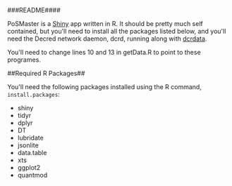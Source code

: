 ###README####

PoSMaster is a [Shiny](https://shiny.rstudio.com/) app written in R. It should be pretty much self contained, but you'll need to install all the packages listed below,
and you'll need the Decred network daemon, dcrd, running along with [dcrdata](https://github.com/dcrdata/dcrdata).

You'll need to change lines 10 and 13 in getData.R to point to these programes.

##Required R Packages##

You'll need the following packages installed using the R command, ```install.packages```:

* shiny
* tidyr
* dplyr
* DT
* lubridate
* jsonlite
* data.table
* xts
* ggplot2
* quantmod